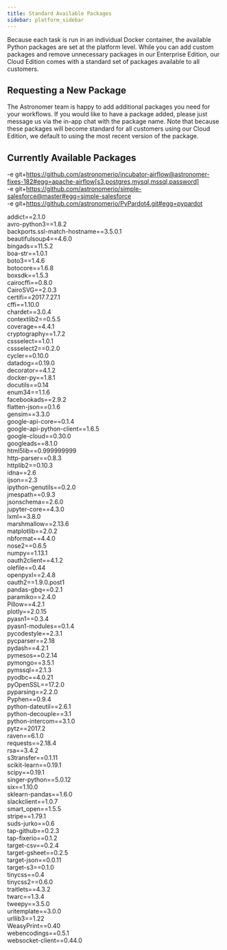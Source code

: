 ```yaml
---
title: Standard Available Packages
sidebar: platform_sidebar
---
```

Because each task is run in an individual Docker container, the available Python packages are set at the platform level. While you can add custom packages and remove unnecessary packages in our Enterprise Edition, our Cloud Edition comes with a standard set of packages available to all customers.

## Requesting a New Package
The Astronomer team is happy to add additional packages you need for your workflows. If you would like to have a package added, please just message us via the in-app chat with the package name. Note that because these packages will become standard for all customers using our Cloud Edition, we default to using the most recent version of the package.

## Currently Available Packages
-e git+https://github.com/astronomerio/incubator-airflow@astronomer-fixes-182#egg=apache-airflow[s3,postgres,mysql,mssql,password]  
-e git+https://github.com/astronomerio/simple-salesforce@master#egg=simple-salesforce  
-e git+https://github.com/astronomerio/PyPardot4.git#egg=pypardot  

addict==2.1.0  
avro-python3==1.8.2  
backports.ssl-match-hostname==3.5.0.1  
beautifulsoup4==4.6.0  
bingads==11.5.2  
boa-str==1.0.1  
boto3==1.4.6  
botocore==1.6.8  
boxsdk==1.5.3  
cairocffi==0.8.0  
CairoSVG==2.0.3  
certifi==2017.7.27.1  
cffi==1.10.0  
chardet==3.0.4  
contextlib2==0.5.5  
coverage==4.4.1  
cryptography==1.7.2  
cssselect==1.0.1  
cssselect2==0.2.0  
cycler==0.10.0  
datadog==0.19.0  
decorator==4.1.2  
docker-py==1.8.1  
docutils==0.14  
enum34==1.1.6  
facebookads==2.9.2  
flatten-json==0.1.6  
gensim==3.3.0  
google-api-core==0.1.4  
google-api-python-client==1.6.5  
google-cloud==0.30.0  
googleads==8.1.0  
html5lib==0.999999999  
http-parser==0.8.3  
httplib2==0.10.3  
idna==2.6  
ijson==2.3  
ipython-genutils==0.2.0  
jmespath==0.9.3  
jsonschema==2.6.0  
jupyter-core==4.3.0  
lxml==3.8.0  
marshmallow==2.13.6  
matplotlib==2.0.2  
nbformat==4.4.0  
nose2==0.6.5  
numpy==1.13.1  
oauth2client==4.1.2  
olefile==0.44  
openpyxl==2.4.8  
oauth2==1.9.0.post1  
pandas-gbq==0.2.1  
paramiko==2.4.0  
Pillow==4.2.1  
plotly==2.0.15  
pyasn1==0.3.4  
pyasn1-modules==0.1.4  
pycodestyle==2.3.1  
pycparser==2.18  
pydash==4.2.1  
pymesos==0.2.14  
pymongo==3.5.1  
pymssql==2.1.3  
pyodbc==4.0.21  
pyOpenSSL==17.2.0  
pyparsing==2.2.0  
Pyphen==0.9.4  
python-dateutil==2.6.1  
python-decouple==3.1  
python-intercom==3.1.0  
pytz==2017.2  
raven==6.1.0  
requests==2.18.4  
rsa==3.4.2  
s3transfer==0.1.11  
scikit-learn==0.19.1  
scipy==0.19.1  
singer-python==5.0.12  
six==1.10.0  
sklearn-pandas==1.6.0  
slackclient==1.0.7  
smart_open==1.5.5  
stripe==1.79.1  
suds-jurko==0.6  
tap-github==0.2.3  
tap-fixerio==0.1.2  
target-csv==0.2.4  
target-gsheet==0.2.5   
target-json==0.0.11  
target-s3==0.1.0  
tinycss==0.4  
tinycss2==0.6.0  
traitlets==4.3.2  
twarc==1.3.4  
tweepy==3.5.0  
uritemplate==3.0.0  
urllib3==1.22  
WeasyPrint==0.40  
webencodings==0.5.1  
websocket-client==0.44.0  
